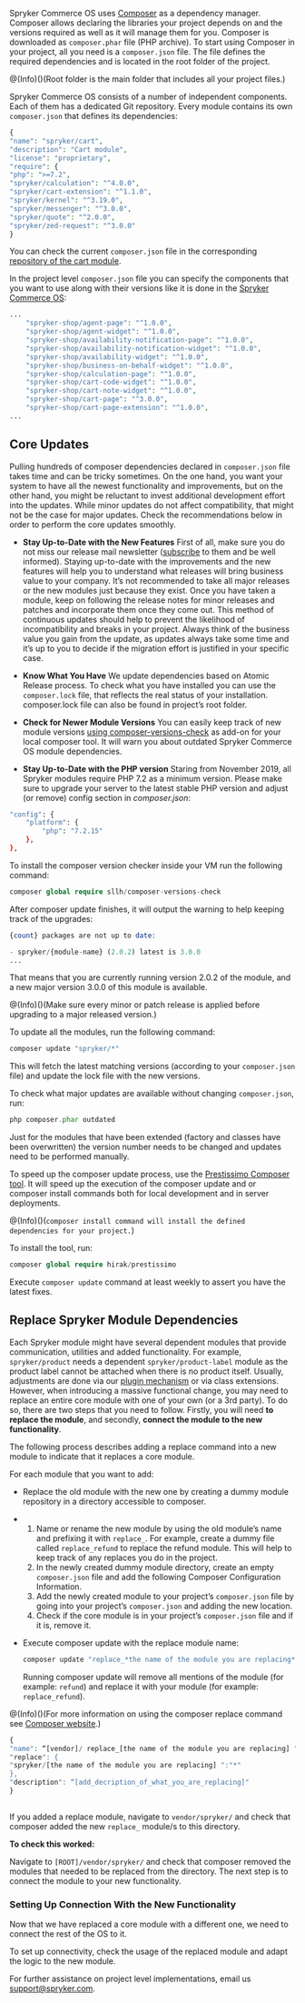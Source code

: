 Spryker Commerce OS uses [Composer](https://getcomposer.org/) as a dependency manager. Composer allows declaring the libraries your project depends on and the versions required as well as it will manage them for you. Composer is downloaded as `composer.phar` file (PHP archive). To start using Composer in your project, all you need is a `composer.json` file. The file defines the required dependencies and is located in the root folder of the project.

@(Info)()(Root folder is the main folder that includes all your project files.)

Spryker Commerce OS consists of a number of independent components. Each of them has a dedicated Git repository. Every module contains its own `composer.json` that defines its dependencies:

```php
{
"name": "spryker/cart",
"description": "Cart module",
"license": "proprietary",
"require": {
"php": ">=7.2",
"spryker/calculation": "^4.0.0",
"spryker/cart-extension": "^1.1.0",
"spryker/kernel": "^3.19.0",
"spryker/messenger": "^3.0.0",
"spryker/quote": "^2.0.0",
"spryker/zed-request": "^3.0.0"
}
```

You can check the current `composer.json` file in the corresponding [repository of the cart module](https://github.com/spryker/cart).

In the project level `composer.json` file you can specify the components that you want to use along with their versions like it is done in the [Spryker Commerce OS](https://github.com/spryker-shop/suite ):

```php
...
    "spryker-shop/agent-page": "^1.0.0",
    "spryker-shop/agent-widget": "^1.0.0",
    "spryker-shop/availability-notification-page": "^1.0.0",
    "spryker-shop/availability-notification-widget": "^1.0.0",
    "spryker-shop/availability-widget": "^1.0.0",
    "spryker-shop/business-on-behalf-widget": "^1.0.0",
    "spryker-shop/calculation-page": "^1.0.0",
    "spryker-shop/cart-code-widget": "^1.0.0",
    "spryker-shop/cart-note-widget": "^1.0.0",
    "spryker-shop/cart-page": "^3.0.0",
    "spryker-shop/cart-page-extension": "^1.0.0",
...
```
## Core Updates

Pulling hundreds of composer dependencies declared in `composer.json` file takes time and can be tricky sometimes. On the one hand, you want your system to have all the newest functionality and improvements, but on the other hand, you might be reluctant to invest additional development effort into the updates. While minor updates do not affect compatibility, that might not be the case for major updates. Check the recommendations below in order to perform the core updates smoothly.

* **Stay Up-to-Date with the New Features** 
  First of all, make sure you do not miss our release mail newsletter ([subscribe](https://now.spryker.com/release-notes) to them and be well informed). Staying up-to-date with the improvements and the new features will help you to understand what releases will bring business value to your company. It’s not recommended to take all major releases or the new modules just because they exist. Once you have taken a module, keep on following the release notes for minor releases and patches and incorporate them once they come out. This method of continuous updates should help to prevent the likelihood of incompatibility and breaks in your project. Always think of the business value you gain from the update, as updates always take some time and it’s up to you to decide if the migration effort is justified in your specific case.
  
* **Know What You Have** 
  We update dependencies based on Atomic Release process. To check what you have installed you can use the `composer.lock` file, that reflects the real status of your installation. composer.lock file can also be found in project’s root folder.

* **Check for Newer Module Versions** 
  You can easily keep track of new module versions [using composer-versions-check](https://github.com/Soullivaneuh/composer-versions-check) as add-on for your local composer tool. It will warn you about outdated Spryker Commerce OS module dependencies.
  
* **Stay Up-to-Date with the PHP version** 
Staring from November 2019, all Spryker modules require PHP 7.2 as a minimum version. Please make sure to upgrade your server to the latest stable PHP version and adjust (or remove) config section in *composer.json*:
```Bash
"config": {
  	"platform": {
      	"php": "7.2.15"
    },
},
```

To install the composer version checker inside your VM run the following command:

```php
composer global require sllh/composer-versions-check
```

After composer update finishes, it will output the warning to help keeping track of the upgrades:

```php
{count} packages are not up to date:

- spryker/{module-name} (2.0.2) latest is 3.0.0
...
```

That means that you are currently running version 2.0.2 of the module, and a new major version 3.0.0 of this module is available.

@(Info)()(Make sure every minor or patch release is applied before upgrading to a major released version.)

To update all the modules, run the following command:

```php
composer update "spryker/*"
```

This will fetch the latest matching versions (according to your `composer.json` file) and update the lock file with the new versions.

To check what major updates are available without changing `composer.json`, run:

```php
php composer.phar outdated
```

Just for the modules that have been extended (factory and classes have been overwritten) the version number needs to be changed and updates need to be performed manually.

To speed up the composer update process, use the [Prestissimo Composer tool](https://github.com/hirak/prestissimo). It will speed up the execution of the composer update and or composer install commands both for local development and in server deployments.

@(Info)()(`composer install command will install the defined dependencies for your project.`)

To install the tool, run:

```php
composer global require hirak/prestissimo
```

Execute `composer update` command at least weekly to assert you have the latest fixes.

## Replace Spryker Module Dependencies

Each Spryker module might have several dependent modules that provide communication, utilities and added functionality. For example, `spryker/product` needs a dependent `spryker/product-label` module as the product label cannot be attached when there is no product itself. Usually, adjustments are done via our [plugin mechanism](https://documentation.spryker.com/docs/plugin) or via class extensions. However, when introducing a massive functional change, you may need to replace an entire core module with one of your own (or a 3rd party). To do so, there are two steps that you need to follow. Firstly, you will need **to replace the module**, and secondly, **connect the module to the new functionality**.

The following process describes adding a replace command into a new module to indicate that it replaces a core module.

For each module that you want to add:

* Replace the old module with the new one by creating a dummy module repository in a directory accessible to composer.

* 1. Name or rename the new module by using the old module’s name and prefixing it with `replace_`. For example, create a dummy file called `replace_refund` to replace the refund module. This will help to keep track of any replaces you do in the project.
  2. In the newly created dummy module directory, create an empty `composer.json` file and add the following Composer Configuration Information.
  3. Add the newly created module to your project’s `composer.json` file by going into your project’s `composer.json` and adding the new location.
  4. Check if the core module is in your project’s `composer.json` file and if it is, remove it.

* Execute composer update with the replace module name:

  ```php
  composer update "replace_*the name of the module you are replacing*
  ```

  Running composer update will remove all mentions of the module (for example: `refund`) and replace it with your module (for example: `replace_refund`).

@(Info)()(For more information on using the composer replace command see  [Composer website](https://getcomposer.org/doc/04-schema.md#replace).)

```php
{
"name": “[vendor]/ replace_[the name of the module you are replacing] ",
"replace": {
"spryker/[the name of the module you are replacing] ":"*"
},
"description": “[add_decription_of_what_you_are_replacing]"			
}
	
```

If you added a replace module, navigate to `vendor/spryker/` and check that composer added the new `replace_` module/s to this directory.

**To check this worked:**

Navigate to `[ROOT]/vendor/spryker/` and check that composer removed the modules that needed to be replaced from the directory. The next step is to connect the module to your new functionality.

### Setting Up Connection With the New Functionality

Now that we have replaced a core module with a different one, we need to connect the rest of the OS to it.

To set up connectivity, check the usage of the replaced module and adapt the logic to the new module.

For further assistance on project level implementations, email us [support@spryker.com](mailto:support@spryker.com).